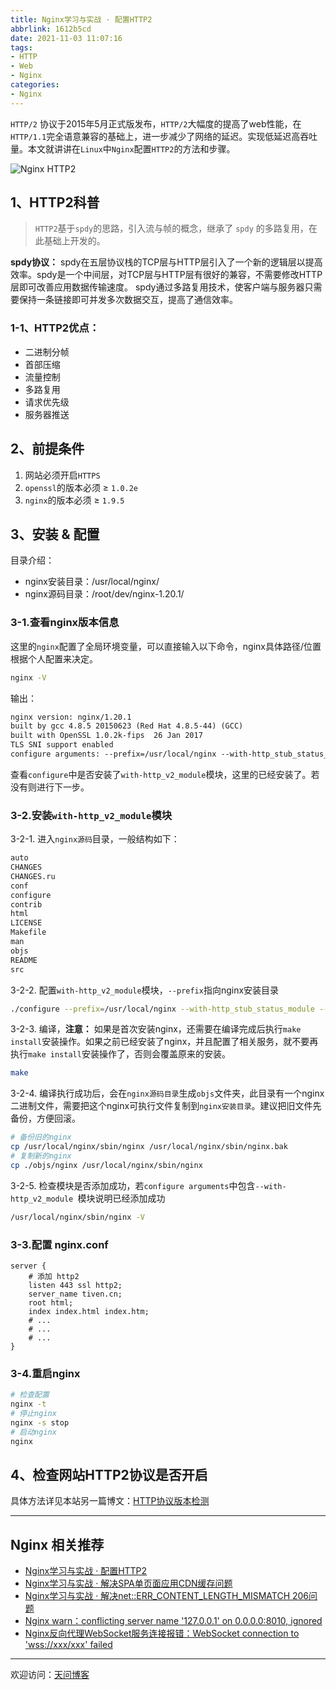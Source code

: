 ```yaml
---
title: Nginx学习与实战 · 配置HTTP2
abbrlink: 1612b5cd
date: 2021-11-03 11:07:16
tags:
- HTTP
- Web
- Nginx
categories:
- Nginx
---
```


`HTTP/2` 协议于2015年5月正式版发布，`HTTP/2`大幅度的提高了web性能，在`HTTP/1.1`完全语意兼容的基础上，进一步减少了网络的延迟。实现低延迟高吞吐量。本文就讲讲在`Linux`中`Nginx`配置`HTTP2`的方法和步骤。

![Nginx HTTP2](https://tiven.cn/static/img/img-nginx-01-p2nf8ACAkWyNu_cU5BZh-.jpg)

<!-- more -->

## 1、HTTP2科普

>`HTTP2`基于`spdy`的思路，引入流与帧的概念，继承了 `spdy` 的多路复用，在此基础上开发的。

**spdy协议：** spdy在五层协议栈的TCP层与HTTP层引入了一个新的逻辑层以提高效率。spdy是一个中间层，对TCP层与HTTP层有很好的兼容，不需要修改HTTP层即可改善应用数据传输速度。 spdy通过多路复用技术，使客户端与服务器只需要保持一条链接即可并发多次数据交互，提高了通信效率。

### 1-1、HTTP2优点：

* 二进制分帧
* 首部压缩
* 流量控制
* 多路复用
* 请求优先级
* 服务器推送

## 2、前提条件

1. 网站必须开启`HTTPS`
2. `openssl`的版本必须 ≥ `1.0.2e`
3. `nginx`的版本必须 ≥ `1.9.5`

## 3、安装 & 配置

目录介绍：
* nginx安装目录：/usr/local/nginx/
* nginx源码目录：/root/dev/nginx-1.20.1/

### 3-1.查看nginx版本信息

这里的`nginx`配置了全局环境变量，可以直接输入以下命令，nginx具体路径/位置根据个人配置来决定。

```sh
nginx -V
```

输出：

```txt
nginx version: nginx/1.20.1
built by gcc 4.8.5 20150623 (Red Hat 4.8.5-44) (GCC) 
built with OpenSSL 1.0.2k-fips  26 Jan 2017
TLS SNI support enabled
configure arguments: --prefix=/usr/local/nginx --with-http_stub_status_module --with-http_ssl_module --with-http_v2_module
```

查看`configure`中是否安装了`with-http_v2_module`模块，这里的已经安装了。若没有则进行下一步。

### 3-2.安装`with-http_v2_module`模块

3-2-1. 进入`nginx源码`目录，一般结构如下：

```txt
auto  
CHANGES  
CHANGES.ru  
conf  
configure  
contrib  
html  
LICENSE  
Makefile  
man  
objs  
README  
src
```

3-2-2. 配置`with-http_v2_module`模块，`--prefix`指向nginx安装目录

```sh
./configure --prefix=/usr/local/nginx --with-http_stub_status_module --with-http_ssl_module --with-http_v2_module
```

3-2-3. 编译，**注意：** 如果是首次安装nginx，还需要在编译完成后执行`make install`安装操作。如果之前已经安装了nginx，并且配置了相关服务，就不要再执行`make install`安装操作了，否则会覆盖原来的安装。

```sh
make
```

3-2-4. 编译执行成功后，会在`nginx源码目录`生成`objs`文件夹，此目录有一个nginx二进制文件，需要把这个nginx可执行文件复制到`nginx安装目录`。建议把旧文件先备份，方便回滚。

```sh
# 备份旧的nginx
cp /usr/local/nginx/sbin/nginx /usr/local/nginx/sbin/nginx.bak
# 复制新的nginx
cp ./objs/nginx /usr/local/nginx/sbin/nginx
```

3-2-5. 检查模块是否添加成功，若`configure arguments`中包含`--with-http_v2_module `模块说明已经添加成功

```sh
/usr/local/nginx/sbin/nginx -V
```

### 3-3.配置 nginx.conf

```nginx configuration
server {
    # 添加 http2
    listen 443 ssl http2;
    server_name tiven.cn; 
    root html;
    index index.html index.htm;
    # ...
    # ...
    # ...
}
```

### 3-4.重启nginx

```sh
# 检查配置
nginx -t
# 停止nginx
nginx -s stop
# 启动nginx
nginx
```

## 4、检查网站HTTP2协议是否开启

具体方法详见本站另一篇博文：[HTTP协议版本检测](https://tiven.cn/p/34b7ce97/ "HTTP协议版本检测")

---

## Nginx 相关推荐

* [Nginx学习与实战 · 配置HTTP2](https://tiven.cn/p/1612b5cd/ "Nginx配置HTTP2 | 天问博客")
* [Nginx学习与实战 · 解决SPA单页面应用CDN缓存问题](https://tiven.cn/p/23ff4dc/ "Nginx解决SPA单页面应用CDN缓存问题 | 天问博客")
* [Nginx学习与实战 · 解决net::ERR_CONTENT_LENGTH_MISMATCH 206问题](https://tiven.cn/p/1a04c133/ "Nginx解决net::ERR_CONTENT_LENGTH_MISMATCH 206问题  | 天问博客")
* [Nginx warn：conflicting server name '127.0.0.1' on 0.0.0.0:8010, ignored](https://tiven.cn/p/77bb2345/ "Nginx warn：conflicting server name '127.0.0.1' on 0.0.0.0:8010, ignored | 天问博客")
* [Nginx反向代理WebSocket服务连接报错：WebSocket connection to 'wss://xxx/xxx' failed](https://tiven.cn/p/d9c87205/ "Nginx反向代理WebSocket服务连接报错：WebSocket connection to 'wss://xxx/xxx' failed | 天问博客")

---

欢迎访问：[天问博客](https://tiven.cn/p/1612b5cd/ "天問博客")

